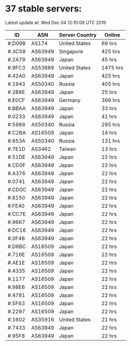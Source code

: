 # 37 stable servers:

Latest update at: Wed Dec 04 12:10:08 UTC 2019

| ID | ASN | Server Country | Online |
| -- | --- | -------------- | ------ |
| #.D09B | AS174 | United States | 69 hrs |
| #.3C59 | AS63949 | Singapore | 425 hrs |
| #.2A79 | AS63949 | Japan | 45 hrs |
| #.9FC3 | AS53889 | United States | 1475 hrs |
| #.42A0 | AS63949 | Japan | 425 hrs |
| #.1943 | AS50340 | Russia | 405 hrs |
| #.2B8E | AS63949 | Japan | 25 hrs |
| #.E0CF | AS63949 | Germany | 399 hrs |
| #.BBAA | AS63949 | Japan | 33 hrs |
| #.0233 | AS63949 | Japan | 41 hrs |
| #.5989 | AS50340 | Russia | 295 hrs |
| #.C2BA | AS16509 | Japan | 14 hrs |
| #.653A | AS50340 | Russia | 131 hrs |
| #.7E1D | AS3462 | Taiwan | 13 hrs |
| #.51DE | AS63949 | Japan | 22 hrs |
| #.CD0F | AS63949 | Japan | 22 hrs |
| #.A376 | AS63949 | Japan | 22 hrs |
| #.0741 | AS63949 | Japan | 22 hrs |
| #.CD0C | AS63949 | Japan | 22 hrs |
| #.6150 | AS63949 | Japan | 22 hrs |
| #.FE40 | AS63949 | Japan | 22 hrs |
| #.CC7E | AS63949 | Japan | 22 hrs |
| #.9667 | AS63949 | Japan | 22 hrs |
| #.DC16 | AS63949 | Japan | 22 hrs |
| #.0F46 | AS63949 | Japan | 22 hrs |
| #.D6BC | AS16509 | Japan | 22 hrs |
| #.716E | AS16509 | Japan | 22 hrs |
| #.AE1E | AS16509 | Japan | 22 hrs |
| #.4335 | AS16509 | Japan | 22 hrs |
| #.1177 | AS16509 | Japan | 22 hrs |
| #.98E6 | AS16509 | Japan | 22 hrs |
| #.4781 | AS16509 | Japan | 22 hrs |
| #.5F63 | AS16509 | Japan | 22 hrs |
| #.2297 | AS16509 | Japan | 22 hrs |
| #.1602 | AS35916 | United States | 21 hrs |
| #.7433 | AS63949 | Japan | 22 hrs |
| #.95F8 | AS63949 | Japan | 22 hrs |

